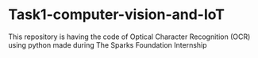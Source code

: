 # Task1-computer-vision-and-IoT
This repository is having the code of Optical Character Recognition (OCR) using python made during The Sparks Foundation Internship

